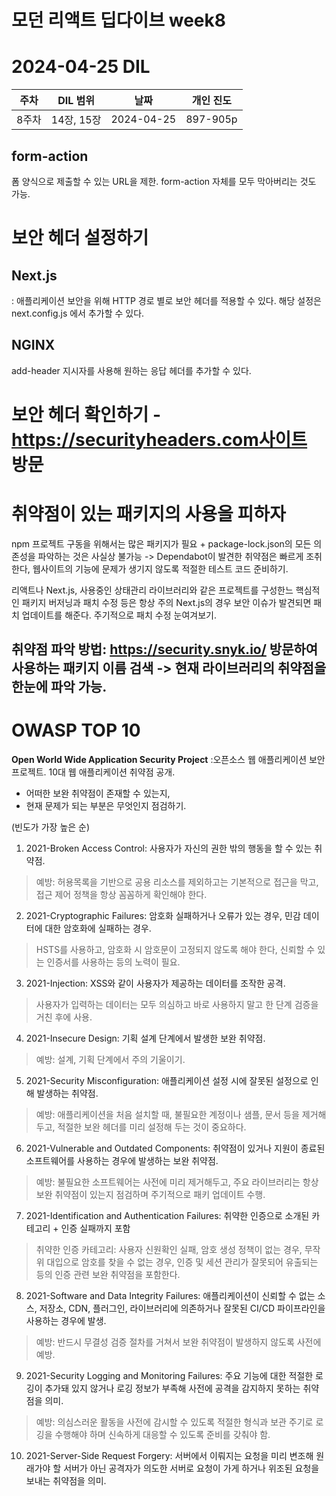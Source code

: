 # 모던 리액트 딥다이브 week8
# 2024-04-25 DIL

|주차|DIL 범위|날짜|개인 진도|
|------|---|---|---|
| 8주차 |14장, 15장|2024-04-25|897-905p|

## form-action

폼 양식으로 제출할 수 있는 URL을 제한.
form-action 자체를 모두 막아버리는 것도 가능.

# 보안 헤더 설정하기

## Next.js

: 애플리케이션 보안을 위해 HTTP 경로 별로 보안 헤더를 적용할 수 있다.
해당 설정은 next.config.js 에서 추가할 수 있다. 

## NGINX
add-header 지시자를 사용해 원하는 응답 헤더를 추가할 수 있다.


# 보안 헤더 확인하기 - https://securityheaders.com사이트 방문 

# 취약점이 있는 패키지의 사용을 피하자

npm 프로젝트 구동을 위해서는 많은 패키지가 필요 + package-lock.json의 모든 의존성을 파악하는 것은 사실상 불가능
-> Dependabot이 발견한 취약점은 빠르게 조취한다, 웹사이트의 기능에 문제가 생기지 않도록 적절한 테스트 코드 준비하기.

리액트나 Next.js, 사용중인 상태관리 라이브러리와 같은 프로젝트를 구성한느 핵심적인 패키지 버저닝과 패치 수정 등은 항상 주의
Next.js의 경우 보안 이슈가 발견되면 패치 업데이트를 해준다. 주기적으로 패치 수정 눈여겨보기.

## 취약점 파악 방법: https://security.snyk.io/ 방문하여 사용하는 패키지 이름 검색 -> 현재 라이브러리의 취약점을 한눈에 파악 가능.


# OWASP TOP 10

**Open World Wide Application Security Project** :오픈소스 웹 애플리케이션 보안 프로젝트.
10대 웹 애플리케이션 취약점 공개.

- 어떠한 보완 취약점이 존재할 수 있는지, 
- 현재 문제가 되는 부분은 무엇인지 점검하기. <br>

(빈도가 가장 높은 순)

1. 2021-Broken Access Control: 사용자가 자신의 권한 밖의 행동을 할 수 있는 취약점.
  > 예방: 허용목록을 기반으로 공용 리소스를 제외하고는 기본적으로 접근을 막고, 접근 제어 정책을 항상 꼼꼼하게 확인해야 한다.
2. 2021-Cryptographic Failures: 암호화 실패하거나 오류가 있는 경우, 민감 데이터에 대한 암호화에 실패하는 경우.
  > HSTS를 사용하고, 암호화 시 암호문이 고정되지 않도록 해야 한다, 신뢰할 수 있는 인증서를 사용하는 등의 노력이 필요.
3. 2021-Injection: XSS와 같이 사용자가 제공하는 데이터를 조작한 공격.
  > 사용자가 입력하는 데이터는 모두 의심하고 바로 사용하지 말고 한 단계 검증을 거친 후에 사용. 
4. 2021-Insecure Design: 기획 설계 단계에서 발생한 보완 취약점.
  > 예방: 설계, 기획 단계에서 주의 기울이기. 
5. 2021-Security Misconfiguration: 애플리케이션 설정 시에 잘못된 설정으로 인해 발생하는 취약점.
  > 예방: 애플리케이션을 처음 설치할 때, 불필요한 계정이나 샘플, 문서 등을 제거해 두고, 적절한 보완 헤더를 미리 설정해 두는 것이 중요하다. 
6. 2021-Vulnerable and Outdated Components: 취약점이 있거나 지원이 종료된 소프트웨어를 사용하는 경우에 발생하는 보완 취약점.
  > 예방: 불필요한 소프트웨어는 사전에 미리 제거해두고, 주요 라이브러리는 항상 보완 취약점이 있는지 점검하며 주기적으로 패키 업데이트 수행.
7. 2021-Identification and Authentication Failures: 취약한 인증으로 소개된 카테고리 + 인증 실패까지 포함
  > 취약한 인증 카테고리: 사용자 신원확인 실패, 암호 생성 정책이 없는 경우, 무작위 대입으로 암호를 찾을 수 없는 경우, 인증 및 세션 관리가 잘못되어 유출되는 등의 인증 관련 보완 취약점을 포함한다.   
8. 2021-Software and Data Integrity Failures: 애플리케이션이 신뢰할 수 없는 소스, 저장소, CDN, 플러그인, 라이브러리에 의존하거나 잘못된 CI/CD 파이프라인을 사용하는 경우에 발생.
  > 예방: 반드시 무결성 검증 절차를 거쳐서 보완 취약점이 발생하지 않도록 사전에 예방. 
9. 2021-Security Logging and Monitoring Failures: 주요 기능에 대한 적절한 로깅이 추가돼 있지 않거나 로깅 정보가 부족해 사전에 공격을 감지하지 못하는 취약점을 의미.
  > 예방: 의심스러운 활동을 사전에 감시할 수 있도록 적절한 형식과 보관 주기로 로깅을 수행해야 하며 신속하게 대응할 수 있도록 준비를 갖춰야 함. 
10. 2021-Server-Side Request Forgery: 서버에서 이뤄지는 요청을 미리 변조해 원래가야 할 서버가 아닌 공격자가 의도한 서버로 요청이 가게 하거나 위조된 요청을 보내는 취약점을 의미.
